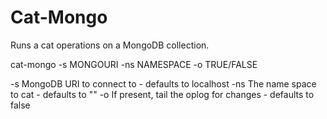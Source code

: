 # Cat-Mongo

Runs a cat operations on a MongoDB collection.

cat-mongo -s MONGOURI -ns NAMESPACE -o TRUE/FALSE

-s   MongoDB URI to connect to - defaults to localhost
-ns  The name space to cat - defaults to ""
-o   If present, tail the oplog for changes - defaults to false
